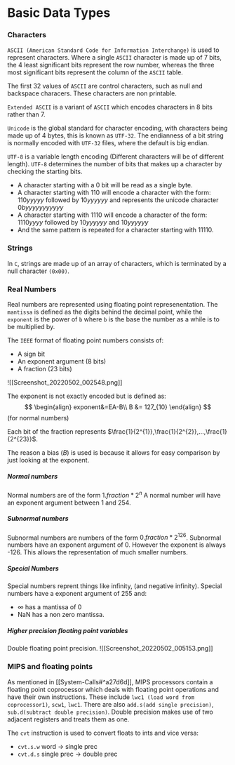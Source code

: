 # Basic Data Types

### Characters
`ASCII (American Standard Code for Information Interchange)` is used to represent characters.  Where a single `ASCII` character is made up of 7 bits, the 4 least significant bits represent the row number, whereas the three most significant bits represent the column of the `ASCII` table.

The first 32 values of `ASCII` are control characters, such as null and backspace characers. These characters are non printable.

`Extended ASCII` is a variant of `ASCII` which encodes characters in 8 bits rather than 7.

`Unicode` is the global standard for character encoding, with characters being made up of 4 bytes, this is known as `UTF-32`. The endianness of a bit string is normally encoded with `UTF-32` files, where the default is big endian.

`UTF-8` is a variable length encoding (Different characters will be of different length). `UTF-8` determines the number of bits that makes up a character by checking the starting bits. 
* A character starting with a $0$ bit will be read as a single byte. 
* A character starting with $110$ will encode a character with the form: $110yyyyy$ followed by $10yyyyyy$ and represents the unicode character $0byyyyyyyyyyy$
* A character starting with $1110$ will encode a character of the form:
$1110yyyy$ followed by $10yyyyyy$ and $10yyyyyy$ 
* And the same pattern is repeated for a character starting with $11110$.
### Strings
In `C`, strings are made up of an array of characters, which is terminated by a null character `(0x00)`.

### Real Numbers
Real numbers are represented using floating point represenentation. The `mantissa` is defined as the digits behind the decimal point, while the `exponent`  is the power of `b` where `b` is the base the number as a while is to be multiplied by.

The `IEEE` format of floating point numbers consists of:
* A sign bit
* An exponent argument (8 bits)
* A fraction (23 bits)

![[Screenshot_20220502_002548.png]]

The exponent is not exactly encoded but is defined as:
$$
\begin{align}
exponent&=EA-B\\
B &= 127_{10}
\end{align}
$$
(for normal numbers)

Each bit of the fraction represents $\frac{1}{2^{1}},\frac{1}{2^{2}},...,\frac{1}{2^{23}}$.

The reason a bias ($B$) is used is because it allows for easy comparison by just looking at the exponent.

##### Normal numbers
Normal numbers are of the form $1.fraction*2^{n}$ A normal number will have an exponent argument between 1 and 254.

##### Subnormal numbers
Subnormal numbers are numbers of the form $0.fraction*2^{126}$.  Subnormal numbers have an exponent argument of 0. However the exponent is always -126. This allows the representation of much smaller numbers.

##### Special Numbers
Special numbers reprent things like infinity, (and negative infinity). Special numbers have a exponent argument of 255 and:
* $\infty$ has a mantissa of 0
* NaN has a non zero mantissa.  

##### Higher precision floating point variables
Double floating point precision.
![[Screenshot_20220502_005153.png]]

### MIPS and floating points
As mentioned in [[System-Calls#^a27d6d]], MIPS processors contain a floating point coprocessor which deals with floating point operations and have their own instructions. These include `lwc1 (load word from coprocessor1)`, `scw1`, `lwc1`.
There are also `add.s(add single precision)`, `sub.d(subtract double precision)`. Double precision makes use of two adjacent registers and treats them as one.

The `cvt` instruction is used to convert floats to ints and vice versa:
* `cvt.s.w` word -> single prec
* `cvt.d.s` single prec -> double prec
 